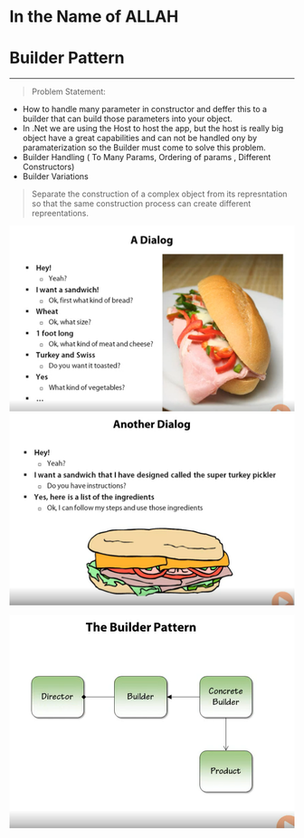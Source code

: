 # In the Name of ALLAH
# Builder Pattern
---------

> Problem Statement:
- How to handle many parameter in constructor and deffer this to a builder that can build those parameters into your object.
- In .Net we are using the Host to host the app, but the host is really big object have a great capabilities and can not be handled ony by paramaterization so the Builder must come to solve this problem.
- Builder Handling ( To Many Params, Ordering of params , Different Constructors)
- Builder Variations 


> Separate the construction of a complex object from its represntation so that the same construction process can create different repreentations.

![Alt text](image.png)
![Alt text](image-1.png)


![Alt text](image-2.png)